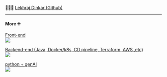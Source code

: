 👩🏻‍💻 <a href="https://github.com/lekhrajdinkar" target="_blank">Lekhraj Dinkar (Github)</a>


---

#### More ➕
<a href="https://front-end-docs.netlify.app/01_ng/000_ng_evolution-2025/" target="_blank">Front-end </a><br>
<img src="https://skillicons.dev/icons?i=angular,ts,css,html,js,redux,rxjs,npm,nodejs" />

<a href="https://back-end-docs.netlify.app/" target="_blank">Backend-end (Java, Docker/k8s, CD pipeline, Terraform, AWS ,etc)</a><br>
<img src="https://skillicons.dev/icons?i=java,aws,terraform,docker,kubernetes,git,github,linux,bash" />

<a href="https://lekhrajdinkar.netlify.app/" target="_blank">python + genAI</a><br>
<img src="https://skillicons.dev/icons?i=java,aws,terraform,docker,kubernetes,git,github,linux,bash" />
